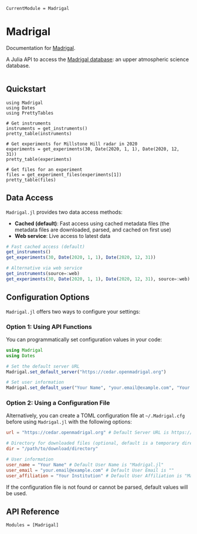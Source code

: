 ```@meta
CurrentModule = Madrigal
```

# Madrigal

Documentation for [Madrigal](https://github.com/juliaspacephysics/Madrigal.jl).

A Julia API to access the [Madrigal database](https://cedar.openmadrigal.org/): an upper atmospheric science database.

```@index

```

## Quickstart

```@example
using Madrigal
using Dates
using PrettyTables

# Get instruments
instruments = get_instruments()
pretty_table(instruments)

# Get experiments for Millstone Hill radar in 2020
experiments = get_experiments(30, Date(2020, 1, 1), Date(2020, 12, 31))
pretty_table(experiments)

# Get files for an experiment
files = get_experiment_files(experiments[1])
pretty_table(files)
```

## Data Access

`Madrigal.jl` provides two data access methods:

- **Cached (default)**: Fast access using cached metadata files (the metadata files are downloaded, parsed, and cached on first use)
- **Web service**: Live access to latest data

```julia
# Fast cached access (default)
get_instruments()
get_experiments(30, Date(2020, 1, 1), Date(2020, 12, 31))

# Alternative via web service
get_instruments(source=:web) 
get_experiments(30, Date(2020, 1, 1), Date(2020, 12, 31), source=:web)
```

## Configuration Options

`Madrigal.jl` offers two ways to configure your settings:

### Option 1: Using API Functions

You can programmatically set configuration values in your code:

```julia
using Madrigal
using Dates

# Set the default server URL
Madrigal.set_default_server("https://cedar.openmadrigal.org")

# Set user information
Madrigal.set_default_user("Your Name", "your.email@example.com", "Your Institution")
```

### Option 2: Using a Configuration File

Alternatively, you can create a TOML configuration file at `~/.Madrigal.cfg` before using `Madrigal.jl` with the following options:

```toml
url = "https://cedar.openmadrigal.org" # Default Server URL is https://cedar.openmadrigal.org

# Directory for downloaded files (optional, default is a temporary directory)
dir = "/path/to/download/directory"

# User information
user_name = "Your Name" # Default User Name is "Madrigal.jl"
user_email = "your.email@example.com" # Default User Email is ""
user_affiliation = "Your Institution" # Default User Affiliation is "Madrigal.jl"
```

If the configuration file is not found or cannot be parsed, default values will be used.

## API Reference

```@autodocs
Modules = [Madrigal]
```

